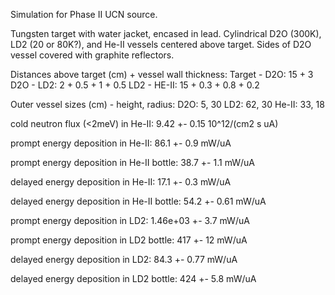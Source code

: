 Simulation for Phase II UCN source.

Tungsten target with water jacket, encased in lead.
Cylindrical D2O (300K), LD2 (20 or 80K?), and He-II vessels centered above target.
Sides of D2O vessel covered with graphite reflectors.

Distances above target (cm) + vessel wall thickness:
Target - D2O: 15 + 3
D2O - LD2: 2 + 0.5 + 1 + 0.5
LD2 - HE-II: 15 + 0.3 + 0.8 + 0.2

Outer vessel sizes (cm) - height, radius:
D2O: 5, 30
LD2: 62, 30
He-II: 33, 18

cold neutron flux (<2meV) in He-II:
9.42 +- 0.15 10^12/(cm2 s uA)

prompt energy deposition in He-II:
86.1 +- 0.9 mW/uA

prompt energy deposition in He-II bottle:
38.7 +- 1.1 mW/uA

delayed energy deposition in He-II:
17.1 +- 0.3 mW/uA

delayed energy deposition in He-II bottle:
54.2 +- 0.61 mW/uA

prompt energy deposition in LD2:
1.46e+03 +- 3.7 mW/uA

prompt energy deposition in LD2 bottle:
417 +- 12 mW/uA

delayed energy deposition in LD2:
84.3 +- 0.77 mW/uA

delayed energy deposition in LD2 bottle:
424 +- 5.8 mW/uA


